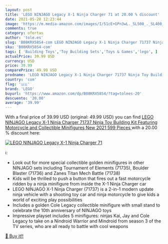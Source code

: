```yaml
---
layout: post
title: 'LEGO NINJAGO Legacy X-1 Ninja Charger 71 at 20.00 % discount'
date: 2021-05-28 12:23:44
image: 'https://m.media-amazon.com/images/I/51cE+GPn3wL._SL500_._SL400_.jpg'
comments: true
category: ofertas
author: 'tole.es'
slug: 'B08KRX58S4-com LEGO NINJAGO Legacy X-1 Ninja Charger 71737 Ninja Toy...'
sku: 'B08KRX58S4-com'
tags: [ 'Building Toys','Toy Building Sets','Toys & Games','lego', ]
actualPrice: 39.99 USD
currency: USD
price: 39.99
comparePrice: 49.99 USD
prodname: 'LEGO NINJAGO Legacy X-1 Ninja Charger 71737 Ninja Toy Building Kit Featuring Motorcycle and Collectible Minifigures  New 2021  599 Pieces '
country: 'com'
flag: '🇺🇸'
brand: 'LEGO'
buyurl: 'https://www.amazon.com/dp/B08KRX58S4/?tag=tolees-20'
descuento: '20.00'
average: '39.99'
---
```


With a final price of 39.99 USD (original: 49.99 USD) you can find [LEGO NINJAGO Legacy X-1 Ninja Charger 71737 Ninja Toy Building Kit Featuring Motorcycle and Collectible Minifigures  New 2021  599 Pieces ](https://www.amazon.com/dp/B08KRX58S4/?tag=tolees-20) with a  20.00 % discount here:

[![LEGO NINJAGO Legacy X-1 Ninja Charger 71](https://m.media-amazon.com/images/I/51cE+GPn3wL._SL500_._SL400_.jpg)](https://www.amazon.com/dp/B08KRX58S4/?tag=tolees-20)

ℹ️:

- Look out for more special collectible golden minifigures in other NINJAGO sets including Tournament of Elements (71735), Boulder Blaster (71736) and Zanes Titan Mech Battle (71738)
- Kids will be thrilled to push a button that fires out a fast motorcycle ridden by a ninja minifigure from inside the X-1 Ninja Charger car
- LEGO NINJAGO X-1 Ninja Charger (71737) is a 2-in-1 modern update ninja vehicle with a shooting toy car and ninja motorcycle to give kids a world of exciting play possibilities
- Includes a golden Cole Legacy collectible minifigure with small stand to celebrate the 10th anniversary of NINJAGO toys
- Impressive playset includes 5 minifigures: ninjas Kai, Jay and Cole Legacy to take on a Nindroid Warrior and Mindroid from season 3 of the TV series, who are all ready to battle with cool weapons

[🛒 Buy it!!](https://www.amazon.com/dp/B08KRX58S4/?tag=tolees-20)
